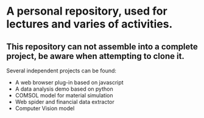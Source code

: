 # A personal repository, used for lectures and varies of activities.
## This repository can not assemble into a complete project, be aware when attempting to clone it.
Several independent projects can be found:
* A web browser plug-in based on javascript
* A data analysis demo based on python
* COMSOL model for material simulation
* Web spider and financial data extractor
* Computer Vision model
